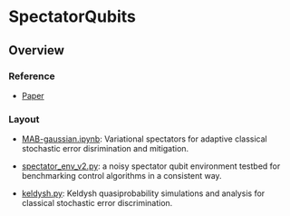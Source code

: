 # SpectatorQubits

## Overview

### Reference

- [Paper](https://www.overleaf.com/read/sttwhrfbqvtf)

### Layout

- [MAB-gaussian.ipynb](MAB-continuous-analytic-arbitrary-axis.ipynb): Variational spectators for adaptive classical stochastic error disrimination and mitigation.

- [spectator_env_v2.py](spectator_env_v2.py): a noisy spectator qubit environment testbed for benchmarking control algorithms in a consistent way.

- [keldysh.py](keldysh.ipynb): Keldysh quasiprobability simulations and analysis for classical stochastic error discrimination.
